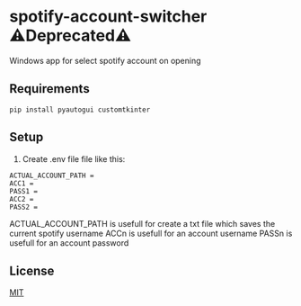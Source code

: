 # spotify-account-switcher :warning:Deprecated:warning:
Windows app for select spotify account on opening

## Requirements
```
pip install pyautogui customtkinter
```
## Setup
1. Create .env file file like this:
```
ACTUAL_ACCOUNT_PATH = 
ACC1 = 
PASS1 = 
ACC2 = 
PASS2 =
```
ACTUAL_ACCOUNT_PATH is usefull for create a txt file which saves the current spotify username
ACCn is usefull for an account username
PASSn is usefull for an account password

## License 
[MIT](https://choosealicense.com/licenses/mit/)
